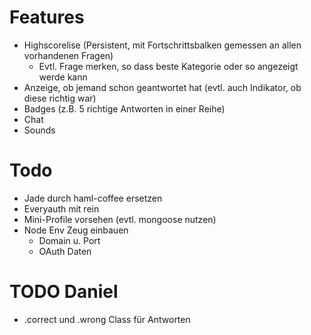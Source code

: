 # Features

* Highscorelise (Persistent, mit Fortschrittsbalken gemessen an allen vorhandenen Fragen)
	* Evtl. Frage merken, so dass beste Kategorie oder so angezeigt werde kann
* Anzeige, ob jemand schon geantwortet hat (evtl. auch Indikator, ob diese richtig war)
* Badges (z.B. 5 richtige Antworten in einer Reihe)
* Chat
* Sounds

# Todo

* Jade durch haml-coffee ersetzen
* Everyauth mit rein
* Mini-Profile vorsehen (evtl. mongoose nutzen)
* Node Env Zeug einbauen
  * Domain u. Port
  * OAuth Daten

# TODO Daniel

* .correct und .wrong Class für Antworten